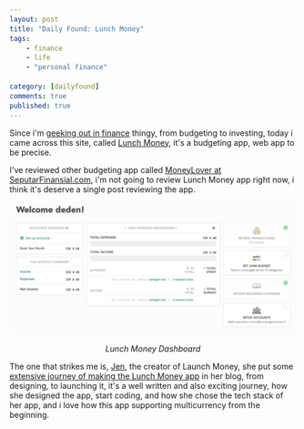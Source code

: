 ```yaml
---
layout: post
title: "Daily Found: Lunch Money"
tags: 
    - finance
    - life
    - "personal finance"
        
category: [dailyfound]
comments: true
published: true
---
```


<span class="important">Since i'm <a href="https://seputarfinansial.com">geeking out in finance</a> thingy</span>, from budgeting to investing, today i came across this site, called [Lunch Money](https://lunchmoney.app/), it's a budgeting app, web app to be precise.

I've reviewed other budgeting app called [MoneyLover at SeputarFinansial.com](/money-lover-aplikasi-ngaturduit-keuangan/), i'm not going to review Lunch Money app right now, i think it's deserve a single post reviewing the app.

![lunch money](/images/posts/lunchmoney.png)
<div class="credit_image"><center><em>Lunch Money Dashboard</em></center></div>

The one that strikes me is, [Jen](https://lunchbag.ca/), the creator of Launch Money, she put some [extensive journey of making the Lunch Money app](https://lunchbag.ca/lunch-money/) in her blog, from designing, to launching it, it's a well written and also exciting journey, how she designed the app, start coding, and how she chose the tech stack of her app, and i love how this app supporting multicurrency from the beginning.